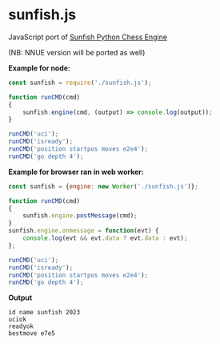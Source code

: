 # sunfish.js

JavaScript port of [Sunfish Python Chess Engine](https://github.com/thomasahle/sunfish)

(NB: NNUE version will be ported as well)

**Example for node:**

```javascript
const sunfish = require('./sunfish.js');

function runCMD(cmd)
{
    sunfish.engine(cmd, (output) => console.log(output));
}

runCMD('uci');
runCMD('isready');
runCMD('position startpos moves e2e4');
runCMD('go depth 4');
```

**Example for browser ran in web worker:**

```javascript
const sunfish = {engine: new Worker('./sunfish.js')};

function runCMD(cmd)
{
    sunfish.engine.postMessage(cmd);
}
sunfish.engine.onmessage = function(evt) {
    console.log(evt && evt.data ? evt.data : evt);
};

runCMD('uci');
runCMD('isready');
runCMD('position startpos moves e2e4');
runCMD('go depth 4');
```

**Output**

```text
id name sunfish 2023
uciok
readyok
bestmove e7e5
```